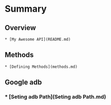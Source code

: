 # Summary

## Overview

    * [My Awesome API](README.md)

## Methods

    * [Defining Methods](methods.md)

## Google adb

### * [Seting adb Path](Seting adb Path.md)